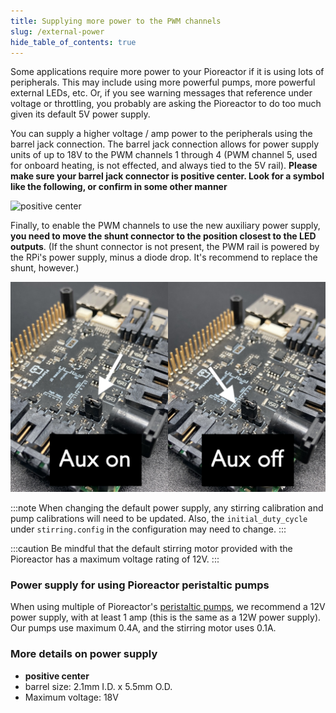 ```yaml
---
title: Supplying more power to the PWM channels
slug: /external-power
hide_table_of_contents: true
---
```


Some applications require more power to your Pioreactor if it is using lots of peripherals. This may include using more powerful pumps, more powerful external LEDs, etc. Or, if you see warning messages that reference under voltage or throttling, you probably are asking the Pioreactor to do too much given its default 5V power supply.

You can supply a higher voltage / amp power to the peripherals using the barrel jack connection. The barrel jack connection allows for power supply units of up to 18V to the PWM channels 1 through 4 (PWM channel 5, used for onboard heating, is not effected, and always tied to the 5V rail). **Please make sure your barrel jack connector is positive center. Look for a symbol like the following, or confirm in some other manner**

![positive center](https://upload.wikimedia.org/wikipedia/commons/2/2e/Polarity_marking_center_positive.svg)

Finally, to enable the PWM channels to use the new auxiliary power supply, **you need to move the shunt connector to the position closest to the LED outputs**. (If the shunt connector is not present, the PWM rail is powered by the RPi's power supply, minus a diode drop. It's recommend to replace the shunt, however.)


![left image shows the shunt connector in the ON position, right image shows shunt connector in the OFF position](/img/user-guide/aux_position.png)


:::note
When changing the default power supply, any stirring calibration and pump calibrations will need to be updated. Also, the `initial_duty_cycle` under `stirring.config` in the configuration may need to change.
:::

:::caution
Be mindful that the default stirring motor provided with the Pioreactor has a maximum voltage rating of 12V.
:::


### Power supply for using Pioreactor peristaltic pumps

When using multiple of Pioreactor's [peristaltic pumps](https://pioreactor.com/products/peristaltic-pump), we recommend a 12V power supply, with at least 1 amp (this is the same as a 12W power supply). Our pumps use maximum 0.4A, and the stirring motor uses 0.1A.


### More details on power supply

 - **positive center**
 - barrel size: 2.1mm I.D. x 5.5mm O.D.
 - Maximum voltage: 18V


